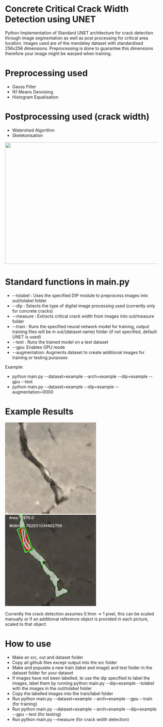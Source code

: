 # Concrete Critical Crack Width Detection using UNET

Python Implementation of Standard UNET architecture for crack detection through image segmentation as well as post processing for critical area location. Images used are of the mendeley dataset with standardised 256x256 dimensions. Preprocessing is done to guarantee this dimensions therefore your image might be warped when training. 

# Preprocessing used
- Gauss Filter
- N1 Means Denoising
- Histogram Equalisation

# Postprocessing used (crack width)
- Watershed Algorithm
- Skeletonisation

<img src="https://lmb.informatik.uni-freiburg.de/people/ronneber/u-net/u-net-architecture.png" width="600" height="400" class="center"/>

# Standard functions in main.py
- --tolabel : Uses the specified DIP module to preprocess images into out/tolabel folder
- --dip : Selects the type of digital image processing used (currently only for concrete cracks)
- --measure : Extracts critical crack width from images into out/measure folder
- --train : Runs the specified neural network model for training, output training files will be in out/(dataset name) folder (if not specified, default UNET is used)
- --test : Runs the trained model on a test dataset 
- --gpu: Enables GPU mode
- --augmentation: Augments dataset to create additional images for training or testing purposes

Example:
- python main.py --dataset=example --arch=example --dip=example --gpu --test
- python main.py --dataset=example --dip=example --augmentation=0000
 
# Example Results

<img src="https://github.com/nzpi/UNETConcreteCrack_CriticalWidthDetection/blob/main/output/019_3_original.png?raw=true" width="300" height="300"/>
<img src="https://github.com/nzpi/UNETConcreteCrack_CriticalWidthDetection/blob/main/output/019_4_overlay.png?raw=true" width="300" height="300"/>

Currently the crack detection assumes 0.1mm -> 1 pixel, this can be scaled manually or if an additional reference object is provided in each picture, scaled to that object

# How to use
- Make an src, out and dataset folder
- Copy all github files except output into the src folder
- Make and populate a new train (label and image) and test folder in the dataset folder for your dataset
- If images have not been labelled, to use the dip specified to label the images, label them by running python main.py --dip=example --tolabel with the images in the out/tolabel folder
- Copy the labelled images into the train/label folder
- Run python main.py --dataset=example --arch=example --gpu --train (for training)
- Run python main.py --dataset=example --arch=example --dip=example --gpu --test (for testing)
- Run python main.py --measure (for crack width detection)
